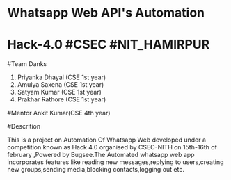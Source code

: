 # Whatsapp Web API's Automation
# Hack-4.0 #CSEC #NIT_HAMIRPUR
#Team Danks
1. Priyanka Dhayal (CSE 1st year)
2. Amulya Saxena (CSE 1st year)
3. Satyam Kumar (CSE 1st year)
4. Prakhar Rathore (CSE 1st year)

#Mentor
Ankit Kumar(CSE 4th year)

#Descrition

This is a project on Automation Of Whatsapp Web developed under a competition known as Hack 4.0 organised by CSEC-NITH on 15th-16th of february ,Powered by Bugsee.The Automated whatsapp web app incorporates features like reading new messages,replying to users,creating new groups,sending media,blocking contacts,logging out etc.

